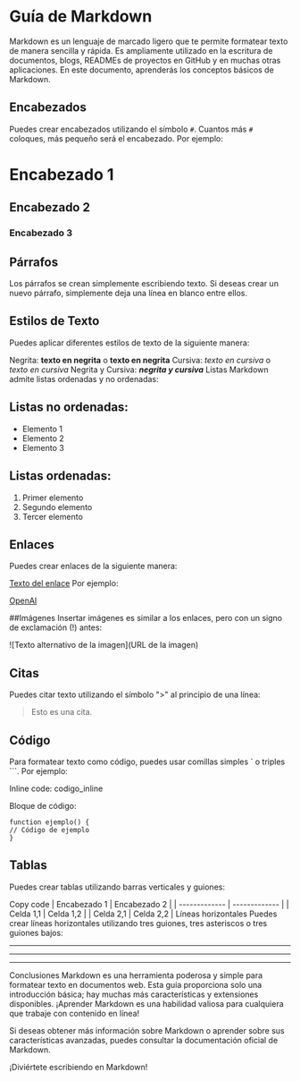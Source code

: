 # Guía de Markdown

Markdown es un lenguaje de marcado ligero que te permite formatear texto de manera sencilla y rápida. Es ampliamente utilizado en la escritura de documentos, blogs, READMEs de proyectos en GitHub y en muchas otras aplicaciones. En este documento, aprenderás los conceptos básicos de Markdown.

## Encabezados

Puedes crear encabezados utilizando el símbolo `#`. Cuantos más `#` coloques, más pequeño será el encabezado. Por ejemplo:


# Encabezado 1
## Encabezado 2
### Encabezado 3

## Párrafos
Los párrafos se crean simplemente escribiendo texto. Si deseas crear un nuevo párrafo, simplemente deja una línea en blanco entre ellos.

## Estilos de Texto
Puedes aplicar diferentes estilos de texto de la siguiente manera:

Negrita: **texto en negrita** o __texto en negrita__
Cursiva: *texto en cursiva* o _texto en cursiva_
Negrita y Cursiva: ***negrita y cursiva***
Listas
Markdown admite listas ordenadas y no ordenadas:

## Listas no ordenadas:

- Elemento 1
- Elemento 2
- Elemento 3

## Listas ordenadas:

1. Primer elemento
2. Segundo elemento
3. Tercer elemento

## Enlaces
Puedes crear enlaces de la siguiente manera:

[Texto del enlace](URL)
Por ejemplo:

[OpenAI](https://www.openai.com)

##Imágenes
Insertar imágenes es similar a los enlaces, pero con un signo de exclamación (!) antes:

![Texto alternativo de la imagen](URL de la imagen)

## Citas
Puedes citar texto utilizando el símbolo ">" al principio de una línea:

> Esto es una cita.
## Código
Para formatear texto como código, puedes usar comillas simples ` o triples ```. Por ejemplo:

Inline code: codigo_inline

Bloque de código:

```
function ejemplo() {
// Código de ejemplo
}
```

## Tablas
Puedes crear tablas utilizando barras verticales y guiones:


Copy code
| Encabezado 1 | Encabezado 2 |
| ------------- | ------------- |
| Celda 1,1 | Celda 1,2 |
| Celda 2,1 | Celda 2,2 |
Líneas horizontales
Puedes crear líneas horizontales utilizando tres guiones, tres asteriscos o tres guiones bajos:

---
***
___


Conclusiones
Markdown es una herramienta poderosa y simple para formatear texto en documentos web. Esta guía proporciona solo una introducción básica; hay muchas más características y extensiones disponibles. ¡Aprender Markdown es una habilidad valiosa para cualquiera que trabaje con contenido en línea!

Si deseas obtener más información sobre Markdown o aprender sobre sus características avanzadas, puedes consultar la documentación oficial de Markdown.

¡Diviértete escribiendo en Markdown!